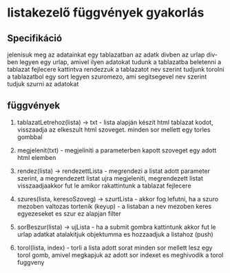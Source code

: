 # listakezelő függvények gyakorlás

## Specifikáció

jelenisuk meg az adatainkat egy tablazatban az adatk divben
az urlap div-ben legyen egy urlap, amivel ilyen adatokat tudunk a tablazatba beletenni
a tablazat fejlecere kattintva rendezzuk a tablazatot nev szerint
tudjunk torolni a tablazatbol egy sort
legyen szuromezo, ami segitsegevel nev szerint tudjuk szurni az adatokat 

## függvények

1. tablazatLetrehoz(lista) -> txt - lista alapján készít html tablazat kodot, visszaadja az elkeszult html szoveget. minden sor mellett egy torles gombbal

2. megjelenit(txt) - megjeliniti a parameterben kapott szoveget egy adott html elemben

3. rendez(lista) -> rendezettLista - megrendezi a listat adott parameter szerint, a megrendezett listat ujra megjeleniti, megrendezett listat visszaadjaakkor fut le amikor rakattintunk a tablazat fejlecere

4. szures(lista, keresoSzoveg) -> szurtLista - akkor fog lefutni, ha a szuro mezoben valtozas tortenik (keyup) - a listaban a nev mezoben keres egyezeseket es szur ez alapjan filter

5. sorBeszur(lista) -> ujLista - ha a submit gombra kattintunk akkor fut le urlap adatkat atalakitjuk objektumma es hozzaadjuk a listahoz (push)

6. torol(lista, index) - torli a lista adott sorat minden sor mellett lesz egy torol gomb, amivel megkapjuk az adott sor indexet es meghivodik a torol fuggveny